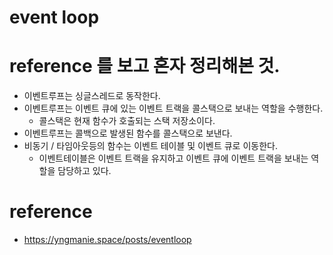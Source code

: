 # event loop

# reference 를 보고 혼자 정리해본 것.
* 이벤트루프는 싱글스레드로 동작한다.
* 이벤트루프는 이벤트 큐에 있는 이벤트 트랙을 콜스택으로 보내는 역할을 수행한다.
  * 콜스택은 현재 함수가 호출되는 스택 저장소이다. 
* 이벤트루프는 콜백으로 발생된 함수를 콜스택으로 보낸다.
* 비동기 / 타임아웃등의 함수는 이벤트 테이블 및 이벤트 큐로 이동한다.
  * 이벤트테이블은 이벤트 트랙을 유지하고 이벤트 큐에 이벤트 트랙을 보내는 역할을 담당하고 있다.

# reference
* https://yngmanie.space/posts/eventloop
